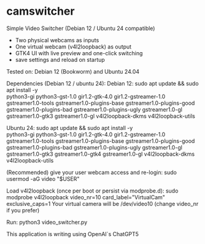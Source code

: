 # camswitcher

Simple Video Switcher (Debian 12 / Ubuntu 24 compatible)
- Two physical webcams as inputs
- One virtual webcam (v4l2loopback) as output
- GTK4 UI with live preview and one-click switching
- save settings and reload on startup

Tested on: Debian 12 (Bookworm) and Ubuntu 24.04

Dependencies (Debian 12 / ubuntu 24):
Debian 12:
 sudo apt update && sudo apt install -y \
    python3-gi python3-gst-1.0 gir1.2-gtk-4.0 gir1.2-gstreamer-1.0 \
    gstreamer1.0-tools gstreamer1.0-plugins-base gstreamer1.0-plugins-good \
    gstreamer1.0-plugins-bad gstreamer1.0-plugins-ugly gstreamer1.0-gl \
    gstreamer1.0-gtk3 gstreamer1.0-gl v4l2loopback-dkms v4l2loopback-utils
   

Ubuntu 24:
sudo apt update && sudo apt install -y \
    python3-gi python3-gst-1.0 gir1.2-gtk-4.0 gir1.2-gstreamer-1.0 \
    gstreamer1.0-tools gstreamer1.0-plugins-base gstreamer1.0-plugins-good \
    gstreamer1.0-plugins-bad gstreamer1.0-plugins-ugly gstreamer1.0-gl \
    gstreamer1.0-gtk3 gstreamer1.0-gtk4 gstreamer1.0-gl v4l2loopback-dkms v4l2loopback-utils

(Recommended) give your user webcam access and re-login:
  sudo usermod -aG video "$USER"

Load v4l2loopback (once per boot or persist via modprobe.d):
  sudo modprobe v4l2loopback video_nr=10 card_label="VirtualCam" exclusive_caps=1
  Your virtual camera will be /dev/video10 (change video_nr if you prefer)

Run:
  python3 video_switcher.py

This application is writing using OpenAI`s ChatGPT5

